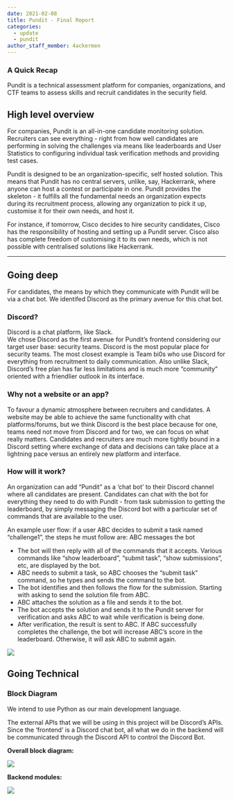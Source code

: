 ```yaml
---
date: 2021-02-08
title: Pundit - Final Report
categories:
  - update
  - pundit
author_staff_member: 4ackermen
---
```


### A Quick Recap

Pundit is a technical assessment platform for companies, organizations, and CTF teams to assess skills and recruit candidates in the security field.


## High level overview


For companies, Pundit is an all-in-one candidate monitoring solution. Recruiters can see everything - right from how well candidates are performing in solving the challenges via means like leaderboards and User Statistics to configuring individual task verification methods and providing test cases.

Pundit is designed to be an organization-specific, self hosted solution. This means that Pundit has no central servers, unlike, say, Hackerrank, where anyone can host a contest or participate in one. Pundit provides the skeleton - it fulfills all the fundamental needs an organization expects during its recruitment process, allowing any organization to pick it up, customise it for their own needs, and host it.

For instance, if tomorrow, Cisco decides to hire security candidates, Cisco has the responsibility of hosting and setting up a Pundit server. Cisco also has complete freedom of customising it to its own needs, which is not possible with centralised solutions like Hackerrank.  

<hr/>

## Going deep

For candidates, the means by which they communicate with Pundit will be via a chat bot. We identifed Discord as the primary avenue for this chat bot.

### Discord?

Discord is a chat platform, like Slack.  
We chose Discord as the first avenue for Pundit’s frontend considering our target user base: security teams. 
Discord is the most popular place for security teams. The most closest example is Team bi0s who use Discord for everything from recruitment to daily communication. Also unlike Slack, Discord’s free plan has far less limitations and is much more “community” oriented with a friendlier outlook in its interface.

### Why not a website or an app?

To favour a dynamic atmosphere between recruiters and candidates. A website may be able to achieve the same functionality with chat platforms/forums, but we think Discord is the best place because for one, teams need not move from Discord and for two, we can focus on what really matters.
Candidates and recruiters are much more tightly bound in a Discord setting where exchange of data and decisions can take place at a lightning pace versus an entirely new platform and interface.

### How will it work? 

An organization can add “Pundit” as a ‘chat bot’ to their Discord channel where all candidates are present. Candidates can chat with the bot for everything they need to do with Pundit - from task submission to getting the leaderboard, by simply messaging the Discord bot with a particular set of commands that are available to the user. 

 An example user flow: if a user ABC decides to submit a task named “challenge1”, the steps he must follow are:
ABC messages the bot
- The bot will then reply with all of the commands that it accepts. Various commands like “show leaderboard”, “submit task”, “show submissions”, etc, are displayed by the bot. 
- ABC needs to submit a task, so ABC chooses the “submit task” command, so he types and sends the command to the bot.
- The bot identifies and then follows the flow for the submission. Starting with asking to send the solution file from ABC.
- ABC attaches the solution as a file and sends it to the bot.
- The bot accepts the solution and sends it to the Pundit server for verification and asks ABC to wait while verification is being done.
- After verification, the result is sent to ABC. If ABC successfully completes the challenge, the bot will increase ABC’s score in the leaderboard. Otherwise, it will ask ABC to submit again.


<img src="https://user-images.githubusercontent.com/32199592/109389457-b52ec900-7932-11eb-8971-173a683d9ba4.png"/>

## Going Technical

### Block Diagram


We intend to use Python as our main development language. 

The external APIs that we will be using in this project will be Discord’s APIs. Since the ‘frontend’ is a Discord chat bot, all what we do in the backend will be communicated through the Discord API to control the Discord Bot. 

**Overall block diagram:**

<img src="https://user-images.githubusercontent.com/32199592/109389482-dd1e2c80-7932-11eb-87f6-b153b404b022.png"/>



**Backend modules:**

<img src="https://user-images.githubusercontent.com/32199592/109389579-18206000-7933-11eb-89a4-1d01c82bdd13.png"/>